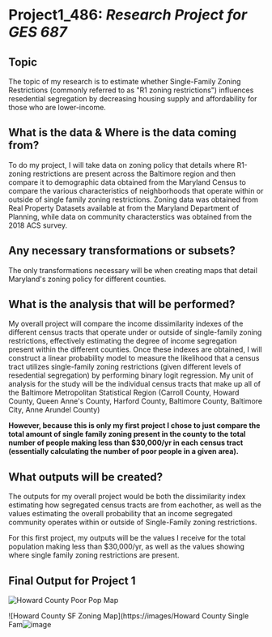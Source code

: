 # Project1_486: *Research Project for GES 687*

## Topic
The topic of my research is to estimate whether Single-Family Zoning Restrictions (commonly referred to as "R1 zoning restrictions") influences resedential segregation by decreasing housing supply and affordability for those who are lower-income.

## What is the data & Where is the data coming from? 
To do my project, I will take data on zoning policy that details where R1-zoning restrictions are present across the Baltimore region and then compare it to demographic data obtained from the Maryland Census to compare the various characteristics of neighborhoods that operate within or outside of single family zoning restrictions. Zoning data was obtained from Real Property Datasets available at from the Maryland Department of Planning, while data on community characterstics was obtained from the 2018 ACS survey. 

## Any necessary transformations or subsets? 
The only transformations necessary will be when creating maps that detail Maryland's zoning policy for different counties. 

## What is the analysis that will be performed? 
My overall project will compare the income dissimilarity indexes of the different census tracts that operate under or outside of single-family zoning restrictions, effectively estimating the degree of income segregation present within the different counties. Once these indexes are obtained, I will construct a linear probability model  to measure the likelihood that a census tract utilizes single-family zoning restrictions (given different levels of resedential segregation) by performing binary logit regression. My unit of analysis for the study will be the individual census tracts that make up all of the Baltimore Metropolitan Statistical Region (Carroll County, Howard County, Queen Anne's County, Harford County, Baltimore County, Baltimore City, Anne Arundel County)


**However, because this is only my first project I chose to just compare the total amount of single family zoning present in the county to the total number of people making less than $30,000/yr in each census tract (essentially calculating the number of poor people in a given area).**

## What outputs will be created? 
The outputs for my overall project would be both the dissimilarity index estimating how segregated census tracts are from eachother, as well as the values estimating the overall probability that an income segregated community operates within or outside of Single-Family zoning restrictions. 

For this first project, my outputs will be the values I receive for the total population making less than $30,000/yr, as well as the values showing where single family zoning restrictions are present. 


## Final Output for Project 1 
![Howard County Poor Pop Map](https://user-images.githubusercontent.com/78118883/111846271-d0ab4500-88dc-11eb-8720-27896f8b7147.png)


![Howard County SF Zoning Map](https://images/Howard County Single Fam![image](https://user-images.githubusercontent.com/78118883/111846324-e9b3f600-88dc-11eb-8289-33385ffdafb2.png)



